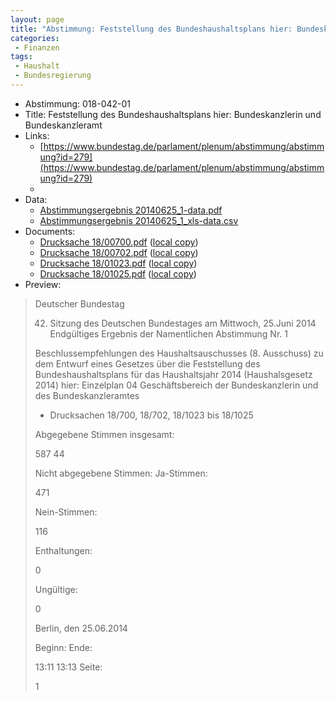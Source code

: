 ```yaml
---
layout: page
title: "Abstimmung: Feststellung des Bundeshaushaltsplans hier: Bundeskanzlerin und Bundeskanzleramt"
categories:
 - Finanzen
tags:
 - Haushalt
 - Bundesregierung
---
```


* Abstimmung: 018-042-01
* Title: Feststellung des Bundeshaushaltsplans hier: Bundeskanzlerin und Bundeskanzleramt
* Links: 
    * [https://www.bundestag.de/parlament/plenum/abstimmung/abstimmung?id=279](https://www.bundestag.de/parlament/plenum/abstimmung/abstimmung?id=279)
    * 
* Data: 
    * [Abstimmungsergebnis 20140625_1-data.pdf](/res/abstimmungsliste/20140625_1-data.pdf)
    * [Abstimmungsergebnis 20140625_1_xls-data.csv](/res/abstimmungsliste/analyses/20140625_1_xls-data.csv)
* Documents: 
    * [Drucksache 18/00700.pdf](http://dip21.bundestag.de/dip21/btd/18/007/1800700.pdf) ([local copy](/res/abstimmungsdaten/018-042-01/1800700.pdf))
    * [Drucksache 18/00702.pdf](http://dip21.bundestag.de/dip21/btd/18/007/1800702.pdf) ([local copy](/res/abstimmungsdaten/018-042-01/1800702.pdf))
    * [Drucksache 18/01023.pdf](http://dip21.bundestag.de/dip21/btd/18/010/1801023.pdf) ([local copy](/res/abstimmungsdaten/018-042-01/1801023.pdf))
    * [Drucksache 18/01025.pdf](http://dip21.bundestag.de/dip21/btd/18/010/1801025.pdf) ([local copy](/res/abstimmungsdaten/018-042-01/1801025.pdf))
* Preview: 
> Deutscher Bundestag
> 
> 42. Sitzung des Deutschen Bundestages
> am Mittwoch, 25.Juni 2014
> Endgültiges Ergebnis der Namentlichen Abstimmung Nr. 1
> 
> Beschlussempfehlungen des Haushaltsauschusses (8. Ausschuss)
> zu dem Entwurf eines Gesetzes
> über die Feststellung des Bundeshaushaltsplans für das Haushaltsjahr 2014
> (Haushalsgesetz 2014)
> hier: Einzelplan 04
> Geschäftsbereich der Bundeskanzlerin und des Bundeskanzleramtes
> - Drucksachen 18/700, 18/702, 18/1023 bis 18/1025
> 
> Abgegebene Stimmen insgesamt:
> 
> 587
> 44
> 
> Nicht abgegebene Stimmen:
> Ja-Stimmen:
> 
> 471
> 
> Nein-Stimmen:
> 
> 116
> 
> Enthaltungen:
> 
> 0
> 
> Ungültige:
> 
> 0
> 
> Berlin, den 25.06.2014
> 
> Beginn:
> Ende:
> 
> 13:11
> 13:13
> Seite:
> 
> 1
> 
> 
